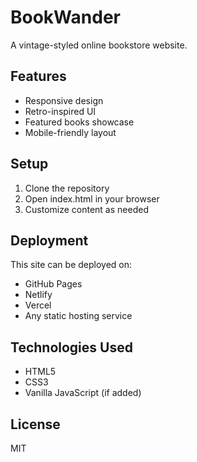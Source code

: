 # BookWander

A vintage-styled online bookstore website.

## Features
- Responsive design
- Retro-inspired UI
- Featured books showcase
- Mobile-friendly layout

## Setup
1. Clone the repository
2. Open index.html in your browser
3. Customize content as needed

## Deployment
This site can be deployed on:
- GitHub Pages
- Netlify
- Vercel
- Any static hosting service

## Technologies Used
- HTML5
- CSS3
- Vanilla JavaScript (if added)

## License
MIT
